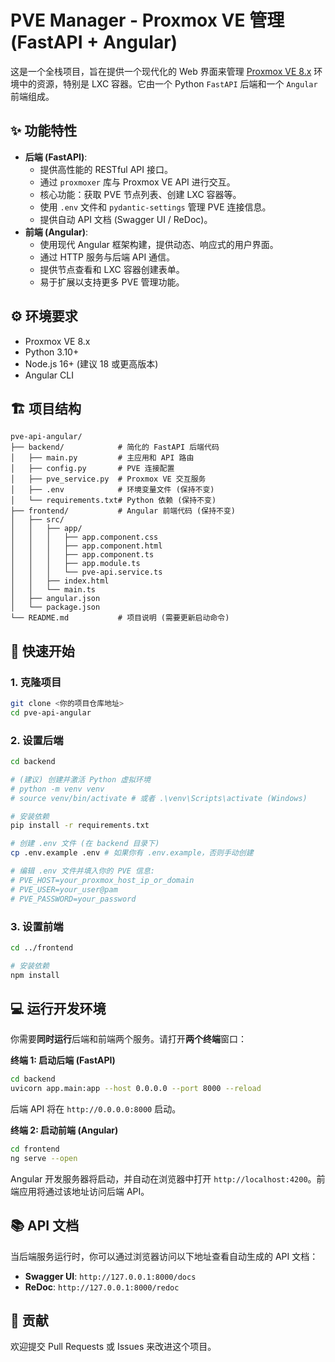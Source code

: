 # PVE Manager - Proxmox VE 管理 (FastAPI + Angular)

这是一个全栈项目，旨在提供一个现代化的 Web 界面来管理 [Proxmox VE 8.x](https://www.proxmox.com/en/proxmox-ve) 环境中的资源，特别是 LXC 容器。它由一个 Python `FastAPI` 后端和一个 `Angular` 前端组成。

## ✨ 功能特性

* **后端 (FastAPI)**:
    * 提供高性能的 RESTful API 接口。
    * 通过 `proxmoxer` 库与 Proxmox VE API 进行交互。
    * 核心功能：获取 PVE 节点列表、创建 LXC 容器等。
    * 使用 `.env` 文件和 `pydantic-settings` 管理 PVE 连接信息。
    * 提供自动 API 文档 (Swagger UI / ReDoc)。
* **前端 (Angular)**:
    * 使用现代 Angular 框架构建，提供动态、响应式的用户界面。
    * 通过 HTTP 服务与后端 API 通信。
    * 提供节点查看和 LXC 容器创建表单。
    * 易于扩展以支持更多 PVE 管理功能。

## ⚙️ 环境要求

* Proxmox VE 8.x
* Python 3.10+
* Node.js 16+ (建议 18 或更高版本)
* Angular CLI

## 🏗️ 项目结构

```
pve-api-angular/
├── backend/            # 简化的 FastAPI 后端代码
│   ├── main.py         # 主应用和 API 路由
│   ├── config.py       # PVE 连接配置
│   ├── pve_service.py  # Proxmox VE 交互服务
│   ├── .env            # 环境变量文件 (保持不变)
│   └── requirements.txt# Python 依赖 (保持不变)
├── frontend/           # Angular 前端代码 (保持不变)
│   ├── src/
│   │   ├── app/
│   │   │   ├── app.component.css
│   │   │   ├── app.component.html
│   │   │   ├── app.component.ts
│   │   │   ├── app.module.ts
│   │   │   └── pve-api.service.ts
│   │   ├── index.html
│   │   └── main.ts
│   ├── angular.json
│   └── package.json
└── README.md           # 项目说明 (需要更新启动命令)
```

## 🚀 快速开始

### 1. 克隆项目

```bash
git clone <你的项目仓库地址>
cd pve-api-angular
```

### 2. 设置后端

```bash
cd backend

# (建议) 创建并激活 Python 虚拟环境
# python -m venv venv
# source venv/bin/activate # 或者 .\venv\Scripts\activate (Windows)

# 安装依赖
pip install -r requirements.txt

# 创建 .env 文件 (在 backend 目录下)
cp .env.example .env # 如果你有 .env.example，否则手动创建

# 编辑 .env 文件并填入你的 PVE 信息:
# PVE_HOST=your_proxmox_host_ip_or_domain
# PVE_USER=your_user@pam
# PVE_PASSWORD=your_password
```

### 3. 设置前端

```bash
cd ../frontend

# 安装依赖
npm install
```

## 💻 运行开发环境

你需要**同时运行**后端和前端两个服务。请打开**两个终端**窗口：

**终端 1: 启动后端 (FastAPI)**

```bash
cd backend
uvicorn app.main:app --host 0.0.0.0 --port 8000 --reload
```

后端 API 将在 `http://0.0.0.0:8000` 启动。

**终端 2: 启动前端 (Angular)**

```bash
cd frontend
ng serve --open
```

Angular 开发服务器将启动，并自动在浏览器中打开 `http://localhost:4200`。前端应用将通过该地址访问后端 API。

## 📚 API 文档

当后端服务运行时，你可以通过浏览器访问以下地址查看自动生成的 API 文档：

* **Swagger UI**: `http://127.0.0.1:8000/docs`
* **ReDoc**: `http://127.0.0.1:8000/redoc`

## 🤝 贡献

欢迎提交 Pull Requests 或 Issues 来改进这个项目。
